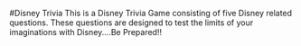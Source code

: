 #Disney Trivia
This is a Disney Trivia Game consisting of five Disney related questions. These questions are designed to test the limits of your imaginations with Disney....Be Prepared!!